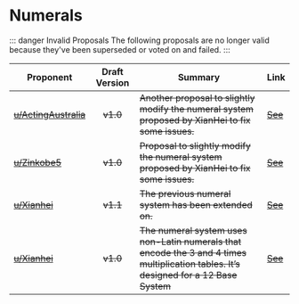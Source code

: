 # Numerals

::: danger Invalid Proposals
The following proposals are no longer valid because they've been superseded or
voted on and failed.
:::

| Proponent                                     | Draft Version | Summary                                                                                                                            | Link                                                                                                              |
| --------------------------------------------- | :-----------: | ---------------------------------------------------------------------------------------------------------------------------------- | ----------------------------------------------------------------------------------------------------------------- |
| ~~[u/ActingAustralia](https://www.reddit.com/u/ActingAustralia)~~ |     ~~v1.0~~      | ~~Another proposal to slightly modify the numeral system proposed by XianHei to fix some issues.~~ | ~~[See](https://www.reddit.com/r/EncapsulatedLanguage/comments/htu6c5/another_take_on_the_numeral_system/)~~ |
| ~~[u/Zinkobe5](https://www.reddit.com/u/Zinkobe5)~~ |     ~~v1.0~~      | ~~Proposal to slightly modify the numeral system proposed by XianHei to fix some issues.~~ | ~~[See](https://www.reddit.com/r/EncapsulatedLanguage/comments/htdxrq/proposed_edition_for_numbers_option_c/)~~ |
| ~~[u/Xianhei](https://www.reddit.com/u/Xianhei)~~ |     ~~v1.1~~      | ~~The previous numeral system has been extended on.~~ | ~~[See](https://www.reddit.com/r/EncapsulatedLanguage/comments/hs30jj/advanced_form_of_numeral_system_part_v_arithmetic/)~~ |
| ~~[u/Xianhei](https://www.reddit.com/u/Xianhei)~~ |     ~~v1.0~~      | ~~The numeral system uses non-Latin numerals that encode the 3 and 4 times multiplication tables. It’s designed for a 12 Base System~~ | ~~[See](https://www.reddit.com/r/EncapsulatedLanguage/comments/hfvung/when_encapsulation_is_going_too_far_part_ii/)~~ |


